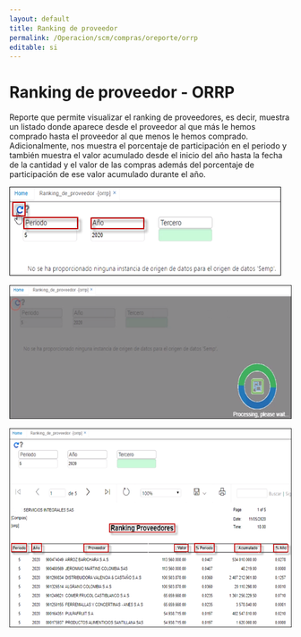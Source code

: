 ```yaml
---
layout: default
title: Ranking de proveedor
permalink: /Operacion/scm/compras/oreporte/orrp
editable: si
---
```


# Ranking de proveedor - ORRP

Reporte que permite visualizar el ranking de proveedores, es decir, muestra un listado donde aparece desde el proveedor al que más le hemos comprado hasta el proveedor al que menos le hemos comprado.  Adicionalmente, nos muestra el porcentaje de participación en el periodo y también muestra el valor acumulado desde el inicio del año hasta la fecha de la cantidad y el valor de las compras además del porcentaje de participación de ese valor acumulado durante el año.  

![](orrp.png)  

![](orrp1.png)  

![](orrp2.png)
